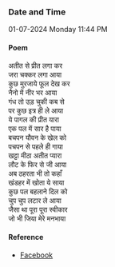 ### Date and Time

01-07-2024 Monday 11:44 PM

#### Poem

अतीत से प्रीत लगा कर  <br />
जरा चक्कर लगा आया <br />
कुछ मुरजाये फूल देख कर <br />
नैनो में नीर भर आया  <br />
गंध तो उड़ चुकी कब से <br />
पर कुछ इत्र ही ले आया <br />
ये पागल की प्रीत यारा <br />
एक पल में सार है पाया  <br />
बचपन यौवन के खेल को <br />
पचपन से पहले ही गाया <br />
खट्टा मीठा अतीत प्यारा <br />
लौट के फिर से जी आया <br />
अब ठहरता भी तो कहाँ <br />
खंडहर में खोता ये साया <br />
कुछ पल बहलाने दिल को <br />
चुप चुप लटार ले आया  <br />
जैसा था पूरा पूरा स्वीकार <br />
जो भी जिया मेरे मनभाया

#### Reference

* [Facebook](https://www.facebook.com/share/v/QREBVeezopBBP4AD/?mibextid=qi2Omg)
